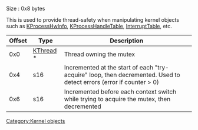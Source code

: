 Size : 0x8 bytes

This is used to provide thread-safety when manipulating kernel objects
such as [KProcessHwInfo](KProcessHwInfo "wikilink"),
[KProcessHandleTable](KProcess#KProcessHandleTable "wikilink"),
[InterruptTable](ARM11_Interrupts#Interrupt_Table_.28New3DS.29 "wikilink"),
etc.

| Offset | Type                             | Description                                                                                                          |
|--------|----------------------------------|----------------------------------------------------------------------------------------------------------------------|
| 0x0    | [KThread](KThread "wikilink") \* | Thread owning the mutex                                                                                              |
| 0x4    | s16                              | Incremented at the start of each "try-acquire" loop, then decremented. Used to detect errors (error if counter \> 0) |
| 0x6    | s16                              | Incremented before each context switch while trying to acquire the mutex, then decremented                           |

[Category:Kernel objects](Category:Kernel_objects "wikilink")